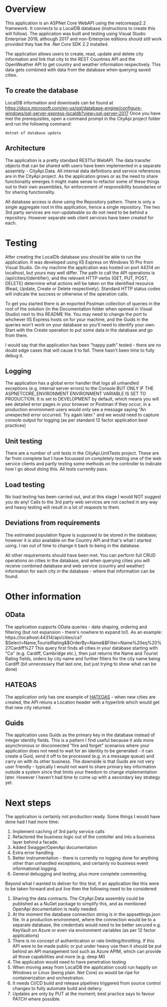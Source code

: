 # Overview
This application is an ASPNet Core WebAPI using the netcoreapp2.2 framework.  It connects to a LocalDB database (instructions to create this will follow).  The application was built and testing using Visual Studio Enterprise 2019, although 2017 and non-Enterprise editions should still work provided they hae the .Net Core SDK 2.2 installed.

The application allows users to create, read, update and delete city information and link that city to the REST Countries API and the OpenWeather API to get country and weather information respectively.  This data gets combined with data from the database when querying saved cities.

## To create the database
LocalDB information and downloads can be found at https://docs.microsoft.com/en-us/sql/database-engine/configure-windows/sql-server-express-localdb?view=sql-server-2017
Once you have met the prerequisites, open a command prompt in the CityApi project folder and run the following command:

```
dotnet ef database update
```

## Architecture
The application is a pretty standard RESTful WebAPI.  The data transfer objects that can be shared with users have been implemented in a separate assembly - CityApi.Data.  All internal data definitions and service references are in the CityApi project.  As the application grows or as the need to share functionality emerges it might make sense to refactor some of these things out to their own assemblies, for enforcement of responsibility boundaries or for sharing functionality.

All database access is done using the Repository pattern.  There is only a single aggregate root in this application, hence a single repository.  The two 3rd party services are non-updateable so do not need to be behind a repository.  However separate web client services have been created for each.

# Testing
After creating the LocalDb database you should be able to run the application.  It was developed using IIS Express on Windows 10 Pro from Visual Studio.  On my machine the application was hosted on port 44314 on localhost, but yours may well differ.  The path to call the API operations is /api/cities/{identifier}, and the relevant HTTP verbs (GET, PUT, POST, DELETE) determine what actions will be taken on the identified resource (Read, Update, Create or Delete respectively).  Standard HTTP status codes will indicate the success or otherwise of the operation calls.

To get you started there is an exported Postman collection of queries in the root of the solution (in the Documentation folder when opened in Visual Studio) next to this README file.  You may need to change the port to whchever IIS Express hosts on for your machine, and the Guids in the queries won't work on your database so you'll need to identify your own.  Start with the Create operation to put some data in the database and go from there.

I would say that the application has been "happy path" tested - there are no doubt edge cases that will cause it to fail.  There hasn't been time to fully debug it.

## Logging
The application has a global error handler that logs all unhandled exceptions (e.g. internal server errors) to the Console BUT ONLY IF THE ASPNETCORE_ENVIRONMENT ENVIRONMENT VARIABLE IS SET TO PRODUCTION. It is set to DEVELOPMENT by default, which means you will see detailed error pages in your browser or Postman if they occur; in a production environment users would only see a message saying "An unexpected error occurred.  Try again later." and we would need to capture console output for logging (as per standard 12 factor application best practices)
## Unit testing
There are a number of unit tests in the CityApi.UnitTests project.  These are far from complete but I have focussed on completely testing one of the web service clients and partly testing some methods on the controller to indicate how I go about doing this.  All tests currently pass.

## Load testing
No load testing has been carried out, and at this stage I would NOT suggest you do any!  Calls to the 3rd party web services are not cached in any way and heavy testing will result in a lot of requests to them.

## Deviations from requirements
The estimated population figure is supposed to be stored in the database; however it is also available on the Country API and that's what I started using.  I ran out of time to change it back to being in the database.

All other requirements should have been met.  You can perform full CRUD operations on cities in the database, and when querying cities you will receive combined database and web service (country and weather) information for each city in the database - where that information can be found.

# Other information
## OData
The application supports OData queries - data shaping, ordering and filtering (but not expansion - there's nowhere to expand to!).  As an example:
https://localhost:44314/api/cities/ca?$Select=Name,TouristRating&$OrderBy=Name&$Filter=Name%20eq%20%27Cardiff%27
This query first finds all cities in your database starting with "Ca" (e.g. Cardiff, Cambridge etc.), then just returns the Name and Tourist Rating fields, orders by city name and further filters for the city name being Cardiff (bit unnecessary that last one, but just trying to show what can be done)
## HATEOAS
The application only has one example of [HATEOAS](https://en.wikipedia.org/wiki/HATEOAS)  - when new cities are created, the API retuns a Location header with a hyperlink which would get that new city returned.

## Guids
The application uses Guids as the primary key in the database instead of integer identity fields.  This is a pattern I find useful because it aids more asynchronous or disconnected "fire and forget" scenarios where your application does not need to wait for an identity to be generated - it can create a Guid, send it off to be processed (e.g. in a message queue) and carry on with its other business.  The downside is that Guids are not very user friendly - typically I would not want to share primary key information outside a system since that limits your freedom to change implementation later.  However I haven't had time to come up with a secondary key strategy yet.

# Next steps
The application is certainly not production ready.  Some things I would have done had I had more time:
1. Implement caching of 3rd party service calls
2. Refactored the business logic out of the contoller and into a business layer behind a facade.
3. Added Swagger/OpenApi documentation 
4. Extra error handling
5. Better instrumentation - there is currently no logging done for anything other than unhandled exceptions, and certainly no business event informational logging.
6. General debugging and testing, plus more complete commenting.

Beyond what I wanted to deliver for this test, if an application like this were to be taken forward and put live then the following need to be considered:
1. Sharing the data contracts.  The CityApi.Data assembly could be published as a NuGet package to simplify this, and as mentioned OpenApi documentation is really needed.
2. At the moment the database connection string is in the appsettings.json file.  In a production environment, where the connection would be to a separate database, the credentials would need to be better secured e.g. KeyVault on Azure or even via environment variables (as per 12 factor applications)
3. There is no concept of authentication or rate limiting/throttling.  If this API were to be made public or put under heavy use then it should be put behind an API management tool such as Azure APIM, which can provide all those capabilities and more (e.g. deep MI)
4. The application would need to have penetration testing
5. When moving away from LocalDB the application could run happily on Windows or Linux (being plain .Net Core) so would be ripe for containerization and orchestration.
6. It needs CI/CD build and release pipelines triggered from source control changes to fully automate build and deliery.
7. Updates are only by PUT at the moment; best practice says to favour PATCH where possible.  

